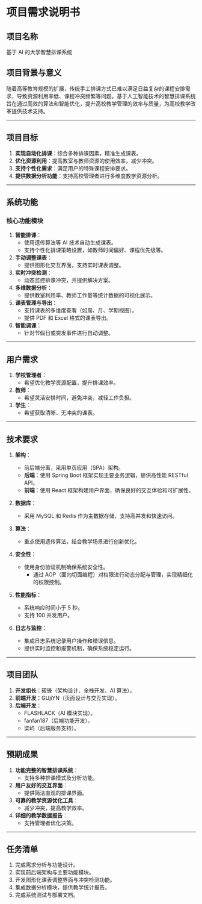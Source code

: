 # 项目需求说明书

## 项目名称
基于 AI 的大学智慧排课系统

## 项目背景与意义
随着高等教育规模的扩展，传统手工排课方式已难以满足日益复杂的课程安排需求，导致资源利用率低、课程冲突频繁等问题。基于人工智能技术的智慧排课系统旨在通过高效的算法和智能优化，提升高校教学管理的效率与质量，为高校教学改革提供技术支持。

---

## 项目目标
1. **实现自动化排课**：综合多种排课因素，精准生成课表。
2. **优化资源利用**：提高教室与教师资源的使用效率，减少冲突。
3. **支持个性化需求**：满足用户的特殊课程安排要求。
4. **提供数据分析功能**：支持高校管理者进行多维度教学资源分析。

---

## 系统功能
### 核心功能模块
1. **智能排课**：
      - 使用遗传算法等 AI 技术自动生成课表。
      - 支持个性化排课策略设置，如教师时间偏好、课程优先级等。
2. **手动调整课表**：
      - 提供图形化交互界面，支持实时课表调整。
3. **实时冲突检测**：
   - 动态监控排课冲突，并提供解决方案。
4. **多维数据分析**：
      - 提供教室利用率、教师工作量等统计数据的可视化展示。
5. **课表管理与导出**：
      - 支持课表的多维度查看（如周、月、学期视图）。
      - 提供 PDF 和 Excel 格式的课表导出。
6. **智能调课**：
      - 针对节假日或突发事件进行自动调整。

---

## 用户需求
1. **学校管理者**：
      - 希望优化教学资源配置，提升排课效率。
2. **教师**：
      - 希望灵活安排时间，避免冲突，减轻工作负担。
3. **学生**：
      - 希望获取清晰、无冲突的课表。

---

## 技术要求
1. **架构**：
      - 前后端分离，采用单页应用（SPA）架构。
      - **后端**：使用 Spring Boot 框架实现主要业务逻辑，提供高性能 RESTful API。
      - **前端**：使用 React 框架构建用户界面，确保良好的交互体验和可扩展性。

2. **数据库**：
      - 采用 MySQL 和 Redis 作为主数据存储，支持高并发和快速访问。

3. **算法**：
      - 重点使用遗传算法，结合教学场景进行创新优化。

4. **安全性**：
   - 使用身份验证机制确保系统安全性。
     - 通过 AOP（面向切面编程）对权限进行动态分配与管理，实现精细化的权限控制。

5. **性能指标**：
      - 系统响应时间小于 5 秒。
      - 支持 100 并发用户。

6. **日志与监控**：
      - 集成日志系统记录用户操作和错误信息。
      - 提供实时监控和报警机制，确保系统稳定运行。

---

## 项目团队
1. **开发组长**：筱锋（架构设计、全栈开发、AI 算法）。
2. **前端开发**：GUjiYN（页面设计与交互实现）。
3. **后端开发**：
      - FLASHLACK（AI 模块实现）。
      - fanfan187（后端功能开发）。
      - 柒屿（后端服务支持）。

---

## 预期成果
1. **功能完整的智慧排课系统**：
      - 支持多种排课模式及分析功能。
2. **用户友好的交互界面**：
      - 提供简洁直观的排课界面。
3. **可靠的教学资源优化工具**：
      - 减少冲突，提高教学效率。
4. **详细的教学数据报告**：
      - 支持管理者优化决策。

---

## 任务清单
1. 完成需求分析与功能设计。
2. 实现前后端架构与主要功能模块。
3. 开发图形化课表调整界面与冲突检测功能。
4. 集成数据分析模块，提供教学统计报告。
5. 完成系统测试与部署文档。